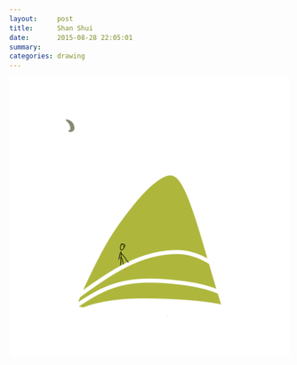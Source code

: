 ```yaml
---
layout:     post
title:      Shan Shui
date:       2015-08-28 22:05:01
summary:    
categories: drawing
---
```

![Shan Shui](/images/blog/Shan-Shui.png "Relax.")
